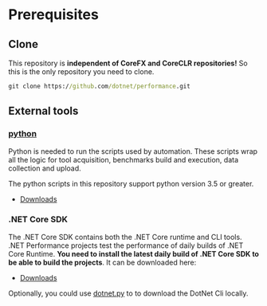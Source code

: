# Prerequisites

## Clone

This repository is **independent of CoreFX and CoreCLR repositories!**  So this is the only repository you need to clone.

```cmd
git clone https://github.com/dotnet/performance.git
```

## External tools

### [python](https://www.python.org/)

Python is needed to run the scripts used by automation. These scripts wrap all the logic for tool acquisition, benchmarks build and execution, data collection and upload.

The python scripts in this repository support python version 3.5 or greater.

- [Downloads](https://www.python.org/downloads/)

### .NET Core SDK

The .NET Core SDK contains both the .NET Core runtime and CLI tools. .NET Performance projects test the performance of daily builds of .NET Core Runtime. **You need to install the latest daily build of .NET Core SDK to be able to build the projects**. It can be downloaded here:

- [Downloads](https://github.com/dotnet/core-sdk#installers-and-binaries)

Optionally, you could use [dotnet.py](../scripts/dotnet.py) to to download the DotNet Cli locally.
